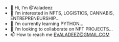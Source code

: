- 👋 Hi, I’m @Valadeez
- 👀 I’m interested in NFTS, LOGISTICS, CANNABIS, ENTREPRENEURSHIP...
- 🌱 I’m currently learning PYTHON...
- 💞️ I’m looking to collaborate on NFT PROJECTS...
- 📫 How to reach me EVALADEEZ@GMAIL.COM 

<!---
Valadeez/Valadeez is a ✨ special ✨ repository because its `README.md` (this file) appears on your GitHub profile.
You can click the Preview link to take a look at your changes.
--->
